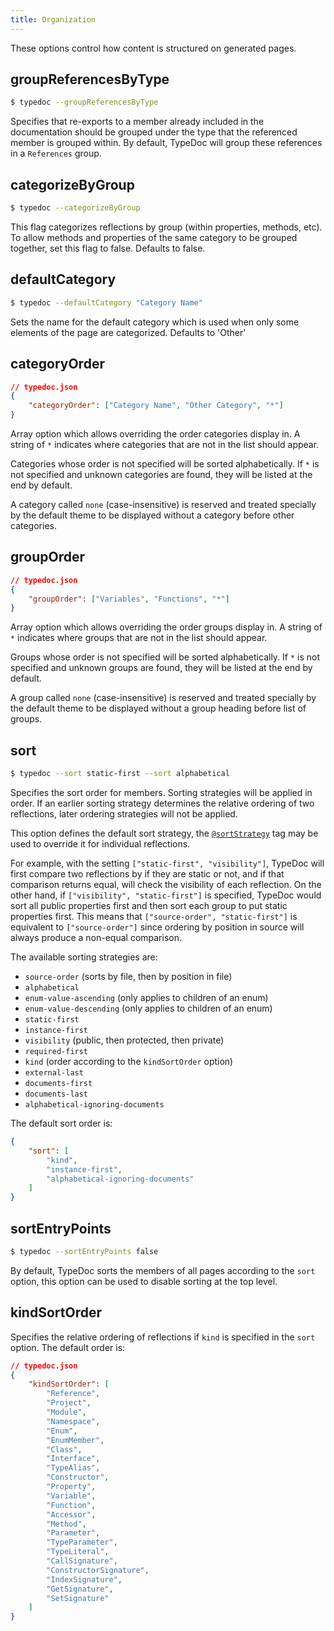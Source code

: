 ```yaml
---
title: Organization
---
```


These options control how content is structured on generated pages.

## groupReferencesByType

```bash
$ typedoc --groupReferencesByType
```

Specifies that re-exports to a member already included in the documentation
should be grouped under the type that the referenced member is grouped within.
By default, TypeDoc will group these references in a `References` group.

## categorizeByGroup

```bash
$ typedoc --categorizeByGroup
```

This flag categorizes reflections by group (within properties, methods, etc).
To allow methods and properties of the same category to be grouped together, set this flag to false.
Defaults to false.

## defaultCategory

```bash
$ typedoc --defaultCategory "Category Name"
```

Sets the name for the default category which is used when only some elements of the page are categorized.
Defaults to 'Other'

## categoryOrder

```json
// typedoc.json
{
    "categoryOrder": ["Category Name", "Other Category", "*"]
}
```

Array option which allows overriding the order categories display in. A string
of `*` indicates where categories that are not in the list should appear.

Categories whose order is not specified will be sorted alphabetically. If `*` is
not specified and unknown categories are found, they will be listed at the end
by default.

A category called `none` (case-insensitive) is reserved and treated specially by
the default theme to be displayed without a category before other categories.

## groupOrder

```json
// typedoc.json
{
    "groupOrder": ["Variables", "Functions", "*"]
}
```

Array option which allows overriding the order groups display in. A string of
`*` indicates where groups that are not in the list should appear.

Groups whose order is not specified will be sorted alphabetically. If `*` is not
specified and unknown groups are found, they will be listed at the end by
default.

A group called `none` (case-insensitive) is reserved and treated specially by
the default theme to be displayed without a group heading before list of groups.

## sort

```bash
$ typedoc --sort static-first --sort alphabetical
```

Specifies the sort order for members. Sorting strategies will be applied in order.
If an earlier sorting strategy determines the relative ordering of two reflections, later
ordering strategies will not be applied.

This option defines the default sort strategy, the [`@sortStrategy`](../tags/sortStrategy.md)
tag may be used to override it for individual reflections.

For example, with the setting `["static-first", "visibility"]`, TypeDoc will first compare two
reflections by if they are static or not, and if that comparison returns equal, will check the
visibility of each reflection. On the other hand, if `["visibility", "static-first"]` is specified,
TypeDoc would sort all public properties first and then sort each group to put static properties first.
This means that `["source-order", "static-first"]` is equivalent to `["source-order"]` since ordering
by position in source will always produce a non-equal comparison.

The available sorting strategies are:

- `source-order` (sorts by file, then by position in file)
- `alphabetical`
- `enum-value-ascending` (only applies to children of an enum)
- `enum-value-descending` (only applies to children of an enum)
- `static-first`
- `instance-first`
- `visibility` (public, then protected, then private)
- `required-first`
- `kind` (order according to the `kindSortOrder` option)
- `external-last`
- `documents-first`
- `documents-last`
- `alphabetical-ignoring-documents`

The default sort order is:

```json
{
    "sort": [
        "kind",
        "instance-first",
        "alphabetical-ignoring-documents"
    ]
}
```

## sortEntryPoints

```bash
$ typedoc --sortEntryPoints false
```

By default, TypeDoc sorts the members of all pages according to the `sort` option, this option can be
used to disable sorting at the top level.

## kindSortOrder

Specifies the relative ordering of reflections if `kind` is specified in the `sort` option. The default order is:

```json
// typedoc.json
{
    "kindSortOrder": [
        "Reference",
        "Project",
        "Module",
        "Namespace",
        "Enum",
        "EnumMember",
        "Class",
        "Interface",
        "TypeAlias",
        "Constructor",
        "Property",
        "Variable",
        "Function",
        "Accessor",
        "Method",
        "Parameter",
        "TypeParameter",
        "TypeLiteral",
        "CallSignature",
        "ConstructorSignature",
        "IndexSignature",
        "GetSignature",
        "SetSignature"
    ]
}
```
